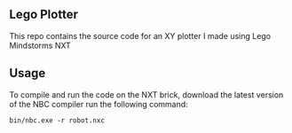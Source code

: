 
## Lego Plotter

This repo contains the source code for an XY plotter I made using Lego Mindstorms NXT

## Usage

To compile and run the code on the NXT brick, download the latest version of the NBC compiler run the following command:
```
bin/nbc.exe -r robot.nxc
```
